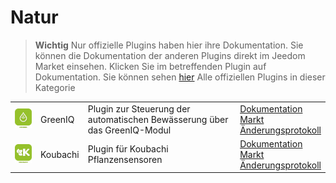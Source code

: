 
# Natur


>**Wichtig**
>Nur offizielle Plugins haben hier ihre Dokumentation. Sie können die Dokumentation der anderen Plugins direkt im Jeedom Market einsehen. Klicken Sie im betreffenden Plugin auf Dokumentation.
>Sie können sehen [hier](https://market.jeedom.com/index.php?v=d&p=market&type=plugin&categorie=nature) Alle offiziellen Plugins in dieser Kategorie


| | | | |
|--- | --- | --- | ---|
|<img src="greeniq/greeniq_icon.png" class="pluginLogo" width="100" />|GreenIQ|Plugin zur Steuerung der automatischen Bewässerung über das GreenIQ-Modul|[Dokumentation](greeniq/index.md)<br/>[Markt](https://market.jeedom.com/index.php?v=d&p=market_display&id=1717)<br/>[Änderungsprotokoll](greeniq/changelog.md)|
|<img src="koubachi/koubachi_icon.png" class="pluginLogo" width="100" />|Koubachi|Plugin für Koubachi Pflanzensensoren|[Dokumentation](koubachi/index.md)<br/>[Markt](https://market.jeedom.com/index.php?v=d&p=market_display&id=1012)<br/>[Änderungsprotokoll](koubachi/changelog.md)|
